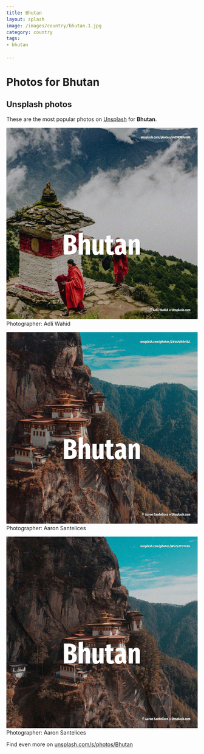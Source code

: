 ```yaml
---
title: Bhutan
layout: splash
image: /images/country/bhutan.1.jpg
category: country
tags:
- bhutan

---
```

# Photos for Bhutan
 
## Unsplash photos
These are the most popular photos on [Unsplash](https://unsplash.com) for **Bhutan**.
 
![Bhutan](/images/country/bhutan.1.jpg)
Photographer:  Adli Wahid
 
![Bhutan](/images/country/bhutan.2.jpg)
Photographer:  Aaron Santelices
 
![Bhutan](/images/country/bhutan.3.jpg)
Photographer:  Aaron Santelices
 
Find even more on [unsplash.com/s/photos/Bhutan](https://unsplash.com/s/photos/Bhutan)
 
